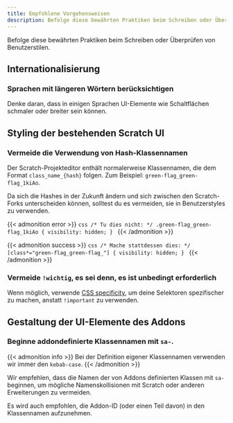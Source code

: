 ```yaml
---
title: Empfohlene Vorgehensweisen
description: Befolge diese bewährten Praktiken beim Schreiben oder Überprüfen von Benutzerstilen.
---
```


Befolge diese bewährten Praktiken beim Schreiben oder Überprüfen von Benutzerstilen.


<!-- TODO: ## Unterstützung des dunklen Modus --> <!-- Beispiele zur Referenzierung von CSS-Variablen von editor-dark-mode, dark-www und scratchr2 -->


## Internationalisierung

### Sprachen mit längeren Wörtern berücksichtigen

Denke daran, dass in einigen Sprachen UI-Elemente wie Schaltflächen schmaler oder breiter sein können.

<!-- TODO: ### Unterstützung von Rechts-nach-Links-Sprachen (RTL) -->


## Styling der bestehenden Scratch UI


### Vermeide die Verwendung von Hash-Klassennamen

Der Scratch-Projekteditor enthält normalerweise Klassennamen, die dem Format `class_name_{hash}` folgen. Zum Beispiel: `green-flag_green-flag_1kiAo`.

Da sich die Hashes in der Zukunft ändern und sich zwischen den Scratch-Forks unterscheiden können, solltest du es vermeiden, sie in Benutzerstyles zu verwenden.

{{< admonition error >}}
```css /* Tu dies nicht: */ .green-flag_green-flag_1kiAo { visibility: hidden; } ```
{{< /admonition >}}

{{< admonition success >}}
```css /* Mache stattdessen dies: */ [class*="green-flag_green-flag_"] { visibility: hidden; } ```
{{< /admonition >}}

### Vermeide `!wichtig`, es sei denn, es ist unbedingt erforderlich

Wenn möglich, verwende [CSS specificity](https://web.dev/learn/css/specificity/), um deine Selektoren spezifischer zu machen, anstatt `!important` zu verwenden. <!-- Dies könnte noch detaillierter sein -->


## Gestaltung der UI-Elemente des Addons


### Beginne addondefinierte Klassennamen mit `sa-`.

{{< admonition info >}} Bei der Definition eigener Klassennamen verwenden wir immer den `kebab-case`. {{< /admonition >}}

Wir empfehlen, dass die Namen der von Addons definierten Klassen mit `sa-` beginnen, um mögliche Namenskollisionen mit Scratch oder anderen Erweiterungen zu vermeiden.

Es wird auch empfohlen, die Addon-ID (oder einen Teil davon) in den Klassennamen aufzunehmen.

<!-- TODO: ### Verwendung von z-index im Scratch-Editor und verwandte Konzepte erklären -->
